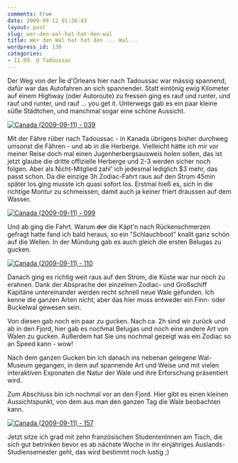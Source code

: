 ```yaml
---
comments: true
date: 2009-09-12 01:36:43
layout: post
slug: wer-den-wal-hat-hat-den-wal
title: Wer den Wal hat hat den ... Wal...
wordpress_id: 130
categories:
- 11.09. @ Tadoussac
---
```


Der Weg von der Île d'Orleans hier nach Tadoussac war mässig spannend, dafür war das Autofahren an sich spannender. Statt eintönig ewig Kilometer auf einem Highway (oder Autoroute) zu fressen ging es rauf und runter, und rauf und runter, und rauf ... you get it. Unterwegs gab es ein paar kleine süße Städtchen, und manchmal sogar eine schöne Aussicht.

[![Canada (2009-09-11) - 039](http://farm4.static.flickr.com/3512/3910386971_1f24754e92.jpg)](http://www.flickr.com/photos/walsweer/3910386971/)

Mit der Fähre rüber nach Tadoussac - in Kanada übrigens bisher durchweg umsonst die Fähren - und ab in die Herberge. Vielleicht hätte ich mir vor meiner Reise doch mal einen Jugenherbergsausweis holen sollen, das ist jetzt glaube die dritte offizielle Herberge und 2-3 werden sicher noch folgen. Aber als Nicht-Mitglied zahl' ich jedesmal lediglich $3 mehr, das passt schon. Da die einzige 3h Zodiac-Fahrt raus auf den Strom 45min später los ging musste ich quasi sofort los. Erstmal hieß es, sich in die richtige Montur zu schmeissen, damit auch ja keiner friert draussen auf dem Wasser.

[![Canada (2009-09-11) - 099](http://farm3.static.flickr.com/2502/3910415679_8efcecb9aa.jpg)](http://www.flickr.com/photos/walsweer/3910415679/)

Und ab ging die Fahrt. Warum <del>der</del> die Käpt'n nach Rückenschmerzen gefragt hatte fand ich bald heraus, so ein "Schlauchboot" knallt ganz schön auf die Wellen. In der Mündung gab es auch gleich die ersten Belugas zu gucken.

[![Canada (2009-09-11) - 110](http://farm3.static.flickr.com/2493/3910417701_cb464c1750.jpg)](http://www.flickr.com/photos/walsweer/3910417701/)

Danach ging es richtig weit raus auf den Strom, die Küste war nur noch zu erahnen. Dank der Absprache der einzelnen Zodiac- und Großschiff Kapitäne untereinander werden recht schnell neue Wale gefunden. Ich kenne die ganzen Arten nicht, aber das hier muss entweder ein Finn- oder Buckelwal gewesen sein.



Von diesen gab noch ein paar zu gucken. Nach ca. 2h sind wir zurück und ab in den Fjord, hier gab es nochmal Belugas und noch eine andere Art von Walen zu gucken. Außerdem hat Sie uns nochmal gezeigt was ein Zodiac so an Speed kann - wow!

Nach dem ganzen Gucken bin ich danach ins nebenan gelegene Wal-Museum gegangen, in dem auf spannende Art und Weise und mit vielen interaktiven Exponaten die Natur der Wale und ihre Erforschung präsentiert wird.

Zum Abschluss bin ich nochmal vor an den Fjord. Hier gibt es einen kleinen Aussichtspunkt, von dem aus man den ganzen Tag die Wale beobachten kann.

[![Canada (2009-09-11) - 157](http://farm3.static.flickr.com/2486/3911205600_2039e0551d.jpg)](http://www.flickr.com/photos/walsweer/3911205600/)

Jetzt sitze ich grad mit zehn französischen StudentenInnen am Tisch, die sich gut betrinken bevor es ab nächste Woche in ihr einjähriges Auslands-Studiensemester geht, das wird bestimmt noch lustig ;)
